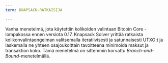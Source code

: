 ```yaml
---
term: KNAPSACK-RATKAISIJA

---
```

Vanha menetelmä, jota käytettiin kolikoiden valintaan Bitcoin Core -lompakossa ennen versiota 0.17. Knapsack Solver yrittää ratkaista kolikonvalintaongelman valitsemalla iteratiivisesti ja satunnaisesti UTXO:t ja laskemalla ne yhteen osajoukoittain tavoitteena minimoida maksut ja transaktion koko. Tämä menetelmä on sittemmin korvattu *Branch-and-Bound*-menetelmällä.
